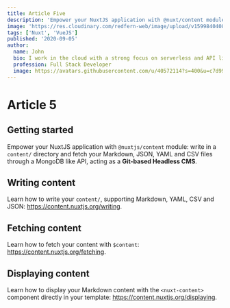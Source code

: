 ```yaml
---
title: Article Five
description: 'Empower your NuxtJS application with @nuxt/content module: write in a content/ directory and fetch your Markdown, JSON, YAML and CSV files through a MongoDB like API, acting as a Git-based Headless CMS.'
image: 'https://res.cloudinary.com/redfern-web/image/upload/v1599840408/redfern-dev/png/nuxt.png'
tags: ['Nuxt', 'VueJS']
published: '2020-09-05'
author:
  name: John
  bio: I work in the cloud with a strong focus on serverless and API lifecycle. Pushing the limits on API design, standardization, and automation.
  profession: Full Stack Developer
  image: https://avatars.githubusercontent.com/u/40572114?s=400&u=c7d9950aceac671cb565a7158ac1890bd3d0c03a&v=4
---
```

# Article 5
## Getting started

Empower your NuxtJS application with `@nuxtjs/content` module: write in a `content/` directory and fetch your Markdown, JSON, YAML and CSV files through a MongoDB like API, acting as a **Git-based Headless CMS**.

## Writing content

Learn how to write your `content/`, supporting Markdown, YAML, CSV and JSON: https://content.nuxtjs.org/writing.

## Fetching content

Learn how to fetch your content with `$content`: https://content.nuxtjs.org/fetching.

## Displaying content

Learn how to display your Markdown content with the `<nuxt-content>` component directly in your template: https://content.nuxtjs.org/displaying.
